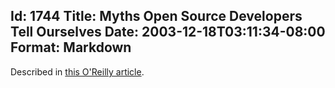 Id: 1744
Title: Myths Open Source Developers Tell Ourselves
Date: 2003-12-18T03:11:34-08:00
Format: Markdown
--------------
Described in [this O'Reilly
article](http://www.onlamp.com/pub/a/onlamp/2003/12/11/myths.html).

